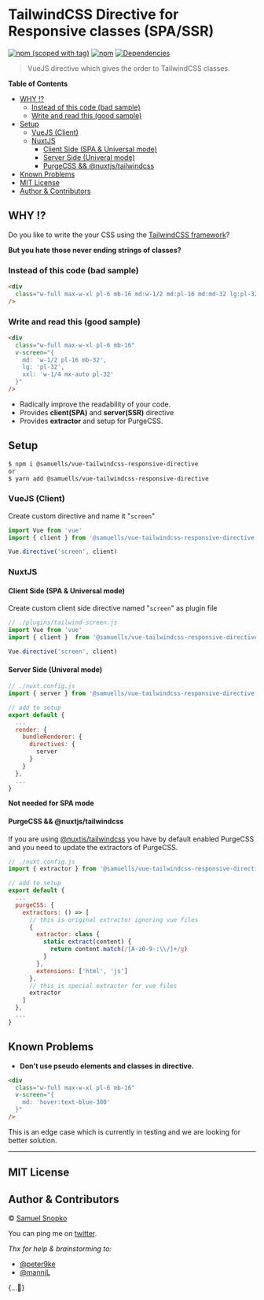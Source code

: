 # TailwindCSS Directive for Responsive classes (SPA/SSR)
[![npm (scoped with tag)](https://img.shields.io/npm/v/@samuells/vue-tailwindcss-responsive-directive/latest.svg?style=flat-square)](https://www.npmjs.com/package/@samuells/vue-tailwindcss-responsive-directive)
[![npm](https://img.shields.io/npm/dt/@samuells/vue-tailwindcss-responsive-directive.svg?style=flat-square)](https://www.npmjs.com/package/@samuells/vue-tailwindcss-responsive-directive)
[![Dependencies](https://david-dm.org/samuells/vue-tailwindcss-responsive-directive/status.svg?style=flat-square)](https://david-dm.org/samuells/vue-tailwindcss-responsive-directive)

> VueJS directive which gives the order to TailwindCSS classes.

<!-- START doctoc generated TOC please keep comment here to allow auto update -->
<!-- DON'T EDIT THIS SECTION, INSTEAD RE-RUN doctoc TO UPDATE -->
**Table of Contents**

- [WHY ⁉](#why-%E2%81%89)
  - [Instead of this code (bad sample)](#instead-of-this-code-bad-sample)
  - [Write and read this (good sample)](#write-and-read-this-good-sample)
- [Setup](#setup)
  - [VueJS (Client)](#vuejs-client)
  - [NuxtJS](#nuxtjs)
    - [Client Side (SPA & Universal mode)](#client-side-spa--universal-mode)
    - [Server Side (Univeral mode)](#server-side-univeral-mode)
    - [PurgeCSS && @nuxtjs/tailwindcss](#purgecss--nuxtjstailwindcss)
- [Known Problems](#known-problems)
- [MIT License](#mit-license)
- [Author & Contributors](#author--contributors)

<!-- END doctoc generated TOC please keep comment here to allow auto update -->

## WHY ⁉

Do you like to write the your CSS using the [TailwindCSS framework](https://tailwindcss.com/)?

**But you hate those never ending strings of classes?**

### Instead of this code (bad sample)
``` html
<div 
  class="w-full max-w-xl pl-6 mb-16 md:w-1/2 md:pl-16 md:md-32 lg:pl-32 xxl:w-1/4 xxl:mx-auto xxl:pl-32"
/>
```

### Write and read this (good sample)
``` html
<div 
  class="w-full max-w-xl pl-6 mb-16"
  v-screen="{
    md: 'w-1/2 pl-16 mb-32',
    lg: 'pl-32',
    xxl: 'w-1/4 mx-auto pl-32'
  }"
/>
```

- Radically improve the readability of your code.
- Provides **client(SPA)** and **server(SSR)** directive
- Provides **extractor** and setup for PurgeCSS.

## Setup

```bash
$ npm i @samuells/vue-tailwindcss-responsive-directive
or
$ yarn add @samuells/vue-tailwindcss-responsive-directive
```

### VueJS (Client)

Create custom directive and name it "`screen`"

```js
import Vue from 'vue'
import { client } from '@samuells/vue-tailwindcss-responsive-directive'

Vue.directive('screen', client)
```

### NuxtJS

#### Client Side (SPA & Universal mode)

Create custom client side directive named "`screen`" as plugin file

```js
// ./plugins/tailwind-screen.js
import Vue from 'vue'
import { client }  from '@samuells/vue-tailwindcss-responsive-directive'

Vue.directive('screen', client)
```

#### Server Side (Univeral mode)

```js
// ./nuxt.config.js
import { server } from '@samuells/vue-tailwindcss-responsive-directive'

// add to setup
export default {
  ...
  render: {
    bundleRenderer: {
      directives: {
        server
      }
    }
  },
  ...
}
```

**Not needed for SPA mode**

#### PurgeCSS && @nuxtjs/tailwindcss

If you are using [@nuxtjs/tailwindcss](https://github.com/nuxt-community/nuxt-tailwindcss) you have by default enabled PurgeCSS and you need to update the extractors of PurgeCSS.

```js
// ./nuxt.config.js
import { extractor } from '@samuells/vue-tailwindcss-responsive-directive'

// add to setup
export default {
  ...
  purgeCSS: {
    extractors: () => [
      // this is original extractor ignoring vue files
      {
        extractor: class {
          static extract(content) {
            return content.match(/[A-z0-9-:\\/]+/g)
          }
        },
        extensions: ['html', 'js']
      },
      // this is special extractor for vue files
      extractor
    ]
  },
  ...
}
```

## Known Problems

- **Don't use pseudo elements and classes in directive.** 

``` html
<div 
  class="w-full max-w-xl pl-6 mb-16"
  v-screen="{
    md: 'hover:text-blue-300'
  }"
/>
```

This is an edge case which is currently in testing and we are looking for better solution.

---- 

## MIT License

## Author & Contributors
© [Samuel Snopko](www.samuelsnopko.com)

You can ping me on [twitter](www.twitter.com/samuelsnopko).

_Thx for help & brainstorming to:_
- [@peter9ke](https://github.com/peter9ke)
- [@manniL](https://github.com/manniL)

{...💚}
